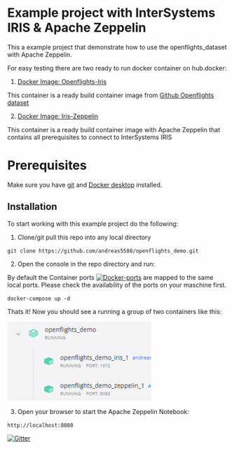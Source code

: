 # Example project with InterSystems IRIS & Apache Zeppelin

This a example project that demonstrate how to use the openflights_dataset with Apache Zeppelin.

For easy testing there are two ready to run docker container on hub.docker:

1. [Docker Image: Openflights-Iris](https://hub.docker.com/repository/docker/andreasschneiderixdbde/openflights-iris)

This container is a ready build container image from [Github Openflights dataset](https://github.com/andreas5588/openflights_dataset.git)

2. [Docker Image: Iris-Zeppelin](https://hub.docker.com/repository/docker/andreasschneiderixdbde/openflights-iris-zeppelin)

This container is a ready build container image with Apache Zeppelin that contains all prerequisites to connect to InterSystems IRIS


# Prerequisites

Make sure you have [git](https://git-scm.com/book/en/v2/Getting-Started-Installing-Git) and [Docker desktop](https://www.docker.com/products/docker-desktop) installed.

## Installation

To start working with this example project do the following:

1. Clone/git pull this repo into any local directory

```shell
git clone https://github.com/andreas5588/openflights_demo.git
```

2. Open the console in the repo directory and run:

By default the Container ports  [![Docker-ports](https://img.shields.io/badge/dynamic/yaml?color=blue&label=docker-compose&prefix=ports%20-%20&query=%24.services.iris.ports&url=https%3A%2F%2Fraw.githubusercontent.com%2Fandreas5588%2Fopenflights_demo%2Fmaster%2Fdocker-compose.yml)](https://raw.githubusercontent.com/andreas5588/openflights_demo/master/docker-compose.yml) are mapped to the same local ports. Please check the availability of the ports on your maschine first.

```shell
docker-compose up -d
```

Thats it! Now you should see a running a group of two containers like this:


![running container group](/doc/running-container-group.png)


3. Open your browser to start the Apache Zeppelin Notebook:

```shell
http://localhost:8080
```



[![Gitter](https://img.shields.io/badge/Available%20on-Intersystems%20Open%20Exchange-00b2a9.svg)](https://openexchange.intersystems.com/package/openflights_dataset)